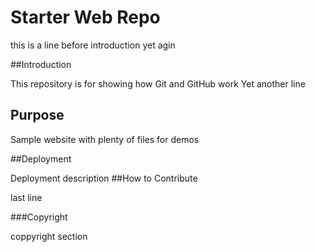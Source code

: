 # Starter Web Repo

this is a line before introduction
yet agin

##Introduction

This repository is for showing how Git and GitHub work
Yet another line

## Purpose

Sample website with plenty of files for demos

##Deployment

Deployment description
##How to Contribute

last line

###Copyright

coppyright section